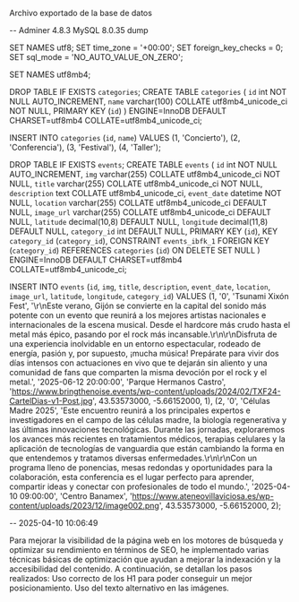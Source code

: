 Archivo exportado de la base de datos 

-- Adminer 4.8.3 MySQL 8.0.35 dump

SET NAMES utf8;
SET time_zone = '+00:00';
SET foreign_key_checks = 0;
SET sql_mode = 'NO_AUTO_VALUE_ON_ZERO';

SET NAMES utf8mb4;

DROP TABLE IF EXISTS `categories`;
CREATE TABLE `categories` (
  `id` int NOT NULL AUTO_INCREMENT,
  `name` varchar(100) COLLATE utf8mb4_unicode_ci NOT NULL,
  PRIMARY KEY (`id`)
) ENGINE=InnoDB DEFAULT CHARSET=utf8mb4 COLLATE=utf8mb4_unicode_ci;

INSERT INTO `categories` (`id`, `name`) VALUES
(1,	'Concierto'),
(2,	'Conferencia'),
(3,	'Festival'),
(4,	'Taller');

DROP TABLE IF EXISTS `events`;
CREATE TABLE `events` (
  `id` int NOT NULL AUTO_INCREMENT,
  `img` varchar(255) COLLATE utf8mb4_unicode_ci NOT NULL,
  `title` varchar(255) COLLATE utf8mb4_unicode_ci NOT NULL,
  `description` text COLLATE utf8mb4_unicode_ci,
  `event_date` datetime NOT NULL,
  `location` varchar(255) COLLATE utf8mb4_unicode_ci DEFAULT NULL,
  `image_url` varchar(255) COLLATE utf8mb4_unicode_ci DEFAULT NULL,
  `latitude` decimal(10,8) DEFAULT NULL,
  `longitude` decimal(11,8) DEFAULT NULL,
  `category_id` int DEFAULT NULL,
  PRIMARY KEY (`id`),
  KEY `category_id` (`category_id`),
  CONSTRAINT `events_ibfk_1` FOREIGN KEY (`category_id`) REFERENCES `categories` (`id`) ON DELETE SET NULL
) ENGINE=InnoDB DEFAULT CHARSET=utf8mb4 COLLATE=utf8mb4_unicode_ci;

INSERT INTO `events` (`id`, `img`, `title`, `description`, `event_date`, `location`, `image_url`, `latitude`, `longitude`, `category_id`) VALUES
(1,	'0',	'Tsunami Xixón Fest',	'\r\nEste verano, Gijón se convierte en la capital del sonido más potente con un evento que reunirá a los mejores artistas nacionales e internacionales de la escena musical. Desde el hardcore más crudo hasta el metal más épico, pasando por el rock más incansable.\r\n\r\nDisfruta de una experiencia inolvidable en un entorno espectacular, rodeado de energía, pasión y, por supuesto, ¡mucha música! Prepárate para vivir dos días intensos con actuaciones en vivo que te dejarán sin aliento y una comunidad de fans que comparten la misma devoción por el rock y el metal.',	'2025-06-12 20:00:00',	'Parque Hermanos Castro',	'https://www.bringthenoise.events/wp-content/uploads/2024/02/TXF24-CartelDias-v1-Post.jpg',	43.53573000,	-5.66152000,	1),
(2,	'0',	'Células Madre 2025',	'Este encuentro reunirá a los principales expertos e investigadores en el campo de las células madre, la biología regenerativa y las últimas innovaciones tecnológicas. Durante las jornadas, exploraremos los avances más recientes en tratamientos médicos, terapias celulares y la aplicación de tecnologías de vanguardia que están cambiando la forma en que entendemos y tratamos diversas enfermedades.\r\n\r\nCon un programa lleno de ponencias, mesas redondas y oportunidades para la colaboración, esta conferencia es el lugar perfecto para aprender, compartir ideas y conectar con profesionales de todo el mundo.',	'2025-04-10 09:00:00',	'Centro Banamex',	'https://www.ateneovillaviciosa.es/wp-content/uploads/2023/12/image002.png',	43.53573000,	-5.66152000,	2);

-- 2025-04-10 10:06:49

Para mejorar la visibilidad de la página web en los motores de búsqueda y optimizar su rendimiento en términos de SEO, he implementado varias técnicas básicas de optimización que ayudan a mejorar la indexación y la accesibilidad del contenido. A continuación, se detallan los pasos realizados:
 Uso correcto de los H1 para poder conseguir un mejor posicionamiento.
 Uso del texto alternativo en las imágenes.